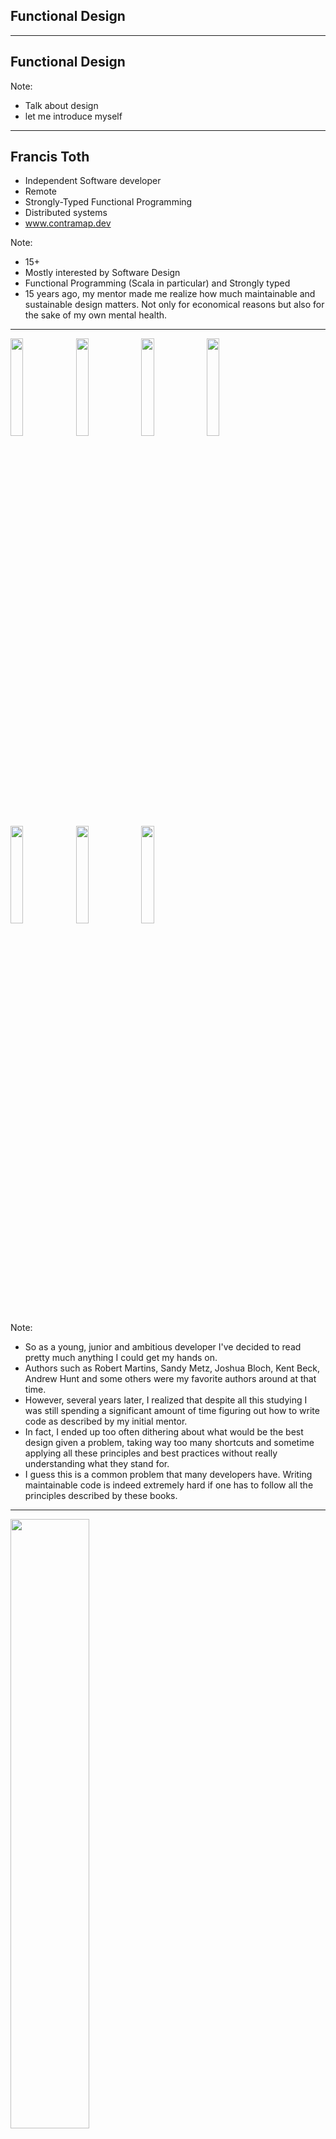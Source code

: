 ## Functional Design

---

## Functional Design

Note:
- Talk about design
- let me introduce myself

---

## Francis Toth

<div class="overflow: auto;">
  
  <p style="text-align:justify; text-justify: inter-word;">
    <ul>
      <li>Independent Software developer</li>
      <li>Remote</li>
      <li>Strongly-Typed Functional Programming</li>
      <li>Distributed systems</li>
      <li><a href="https://www.contramap.dev">www.contramap.dev</a></li>
    </ul>
  </p>
</div>

Note:
- 15+
- Mostly interested by Software Design
- Functional Programming (Scala in particular) and Strongly typed 
- 15 years ago, my mentor made me realize how much maintainable and sustainable design matters. Not only for economical reasons but also for the sake of my own mental health.

---
<img style="background-color: transparent;width: 20%;" src="images/clean_code.jpg"/>
<img style="background-color: transparent;width: 20%;" src="images/oop.jpg"/>
<img style="background-color: transparent;width: 20%;" src="images/pp.jpg"/>
<img style="background-color: transparent;width: 20%;" src="images/tdd.jpg"/>
<img style="background-color: transparent;width: 20%;" src="images/ej.jpg"/>
<img style="background-color: transparent;width: 20%;" src="images/wwlc.jpg"/>
<img style="background-color: transparent;width: 20%;" src="images/ref.jpg"/>


Note:
- So as a young, junior and ambitious developer I've decided to read pretty much anything I could get my hands on. 
- Authors such as Robert Martins, Sandy Metz, Joshua Bloch, Kent Beck, Andrew Hunt and some others were my favorite authors around at that time.
- However, several years later, I realized that despite all this studying I was still spending a significant amount of time figuring out how to write code as described by my initial mentor.
- In fact, I ended up too often dithering about what would be the best design given a problem, taking way too many shortcuts and sometime applying all these principles and best practices without really understanding what they stand for.
- I guess this is a common problem that many developers have. Writing maintainable code is indeed extremely hard if one has to follow all the principles described by these books.

---

<img style="background-color: transparent;object-fit: cover;object-position: 0 -100px; height:50%;" src="images/wordcloud.png"/><br/>

Note:
- The problem is that one cannot get these guidelines right as long as their essence is not properly understood. And this is something we tend to forget when teaching design. Too often, we tend to overwhelm people with dozens and dozens of principles and best practices without conveying what ties them all together.
- If you think about it, all these practices and paradigms must share some common ideas forming the fundamental set of guidelines needed to write sustainable code.
- In the next slides, we'll attempt to sum up these ideas and come up with three fundamental principles.

---

```scala []
def incByOne(i: Int): Int = /* ... */
```
```console
scala> (incByOne(0), incByOne(1))
res0:  (Int, Int) = (1, 2)
```
```console
scala> (incByOne(3), incByOne(1))
Incrementing 3!
res0:  (Int, Int) = (4, 2)
```
<!-- .element: class="fragment" data-fragment-index="2" -->
```scala []
val x = (incByOne(7), incByOne(10))
println(x) // Can we replace `x` by `(8, 11)`?
```
<!-- .element: class="fragment" data-fragment-index="3" -->
Note:
- `incByOne` is a function taking an `Int` and returning another one
- Given its behavior at runtime, we can assume it increments the integer it is provided with and returns it.
- Now `incByOne` could be implemented in different ways, using bit-wise operators or simply the addition operator.
- Do we really care about it? Not really. All we care about in this case is that `incByOne` does what it claims.
- In which situation would we care about its implementation however?
- Well we would care if given some specific arguments, `incByOne` would produce a result that is not captured by its signature.
-Like for example outputting a string on the console given a 3
- What would be the implications of such behavior?
- Well, from now on, we cannot tell how `incByOne` behaves at runtime without looking at its internals (exception, return a null, etc...)
- As a direct consequence we lose refactoring capabilities. So for example, we are no longer able to replace `x` by `(8, 11)` and be 100% sure that the program outputs the same result than before the refactoring.
- In other words, we cannot rely solely on `incByOne`'s signature to forecast its behavior at runtime.

---

```scala [1-3|4-7|8-12|13-17]
def foo(number: Int): Boolean =
  number == 42

val x     = foo(42)
// Are these equivalent?
val prog1 = (x, x)
val prog2 = (foo(42), foo(42))

def bar(number: Int): Boolean = {
  println("Checking number")
  number == 42
}

val y     = bar(42)
// Are these equivalent?
val prog3 = (y, y)
val prog4 = (bar(42), bar(42))
```

Note:
- Let's look at a different example now. Here we have a function `foo` ...
- Let's do the same with `bar`
- Nothing tells the reader of `bar`'s signature that a string will be printed out on the console once the function is called
- A side-effect is an observable interaction that a function has with its callers or the outside world besides returning a value.
- Concretely, it is created whenever a function requires an input which is not part of its argument list and/or produces an output which is not captured by its result's type.
- A call to `bar` cannot be replaced by the value it produces.
- In other words, we cannot solely rely on `bar`'s signature to tell how it behaves at runtime. Just like `incByOne` earlier.
- In contrast with `bar` and `incByOne`, functions such as `foo` have an interesting property. They can be **reasoned about locally**.

---

> **Local Reasoning** enables a reader to make sense of a function without looking at how it's implemented

Note:
- In other words, a function than can be locally reasoned about is one which inputs and outputs are all captured respectively by its arguments list and returned type.
- Or put differently, the only way a function can interact with its environment is through its argument list or by returning a value.

---
## Local Reasoning

```scala
def unsafeRun(): Int               = /* ... */
def safeRun()  : Try[Option[Int]]  = /* ... */

try {
  // Who knows what may happen when calling unsafeRun???
  if(unsafeRun() == null) { /* ... */ } 
  else { /* ... */ }
} catch {
  case ex: Exception => /* ... */ 
}

// In contrast, to extract this Int, I have no other option
// than dealing with potential errors and/or absence of result
val result: Try[Option[Int]] = safeRun() 
```
- Prevents mental juggling
- Provides better guarantees
- Fundamental principle of abstraction
- Similar principle than **Referential Transparency**

Note:
- **Local Reasoning** is a critical notion any developer should understand as it provides you with interesting properties
- First, a function having this property does not require the reader to mentally picture its outputs when calling it, or to think about dealing with 
potential outputs that are not reflected by the function's signature
- Let's the example of `unsafeRun` which is not locally reasonable. Because it cannot be locally reasoned about, I have no way to know if it will or not produce an exception, a null value or get some data from some global state, etc, etc...
- Because I do not know about this, I'll make sure that whatever calls this function is protected against these potential outputs. I have no other option since in some cases, `unsafeRun` may actually produce an output which could have disastrous consequences on the code calling it.
- So I protected myself against any potential harm. What if I forget about this?
- Well, I may introduces bugs, potentially generate inconsistencies, and get into logical branches I should never get into.
- So `unsafeRun` may be a very simple function, and we could assume that even it is not locally reasonable, we just have to open it up and figure out how it behaves. But about functions such as `unsafeRun` which are calling other functions that are not locally reasonable, which themselves call other functions such as `unsafeRun`?
- At some point, you simply get lost. You cannot picture all the possible outputs and states the initial function may generate. And this is when usually people start being afraid of modifying the function as no one really knows what it does anymore.
- Local reasoning is a solution for this issue. If all the outputs a function can generate are captured by its signature, then we will almost never have to look into it. We just have to look at its signature.
- A consequence of this, is that a locally reasonable function therefore provides you with better guarantees regarding how it will behave at runtime.
- A function that can be locally reasoned about is also one which can be abstracted over, and used to build more complex components.
- A good analogy is language. For example, you don’t need to explain how a car works every time you want to talk about one.
- The word "car" conveys enough meaning to let us combine it with other words to express more complex concepts (eg. a sport car)
- **Local Reasoning** is therefore the fundamental principle of abstraction which is absolutely critical when it comes to build more complex software.
- Finally Local Reasoning is also close to the definition of Referential Transparency which defines an expression, like a function, that can be replaced by the value it produces and vice versa without changing the program's behavior. 

---
## Local Reasoning Applied

- Requires getting rid of:
  - exceptions
  - nulls
  - side-effects/statements (`println`, `readLine`, ...)
- ...effects are always required though!  <!-- .element: class="fragment" data-fragment-index="2" -->

Note:
- Local Reasoning is a really cool concept but can be confusing when applied to real-world programs.
- If you think about it, local reasoning prevents us from using exceptions, nulls and more important side-effects in general.
- The problem is that no matter how a program is designed, at some point it will have to perform some effect to read data from the console, call an http service, store some data in the file system.
- So the whole question is how can we reconcile Local Reasoning with that.

---
## Managing Side-Effects

```scala []
def program(): Unit = {
  val name = readLine()
  println("Hi " + name + "!")
}
```
```scala [1-4|1-10|1-4,10-15]
trait Console {
  def putStrLn(s: String): Unit
  def getStrLn(): String
}

def program(console: Console): Unit = {
  val name = console.getStrLn()
  console.putStrLn("Hi " + name + "!")
}

def complexProgram(console: Console, ..., mn: ModuleN): Unit = {
  val a = foo(console, ..., mn)
  val b = bar(console, ..., mn)
  fooBar(a, b, console, ..., mn)
}
```
<!-- .element: class="fragment" data-fragment-index="2" -->

Note:
- `program` is a function which, according its signature, does not require any input and which does not generate any output. So considering its signature, `program` does not seem to do anything really.
- However, if we look at its implementation, it reads an input from the console with `readLine`, concatenates it to a `String`, and prints it out on the console. So `program` has actually one input and one output.
- But this is nowhere mentioned in its signature.
- So `program` cannot be reasoned about locally, does not guarantee anything about its behavior at runtime, and is therefore unsafe to run.
- How could we improve the `program` function?
- The first thing that may come to your mind is the introduction of a dependency
- This is typically how this problem is solved in classic OOP design.
- This indeed makes `program` a bit safer to use because we now control how side-effects are performed, however it does not make it locally reasonable.
- Secondly, this introduces a dependency which will potentially spread in subsequent computations that a more sophisticated `program` may have to perform, and as dependencies are added, the signature of these functions may grow significantly.
- The classic OOP approach is fine but has some limitations that can pretty quickly met, and this does not help with making `program` locally reasonable
- So let's think about another approach
---
## Managing Side-Effects

```scala []
def program(): Unit = {
  val name = readLine()
  println("Hi " + name + "!")
}
```
```scala [1,4|6-7|12-15|2-3,9-10|17]
class IO[A](val unsafeRun: () => A) { self =>
  def andThen[B](f: A => IO[B]): IO[B] = 
    chain(self, f)
}

def putStrLn(s: String): IO[Unit]   = new IO(() => println(s))
def getStrLn           : IO[String] = new IO(readLine)

def chain[A, B](io: IO[A], f: A => IO[B]): IO[B] = 
  new IO(() => f(io.run()).run())

val program: IO[Unit] =
  getStrLn.andThen(name =>
    putStrLn("Hi " + name + "!")
  )

program.unsafeRun() // performs side effects
```
<!-- .element: class="fragment" data-fragment-index="3" -->

Note:
- By nature, a statement is eager, non-deterministic (as anything could happen at runtime), and cannot be replaced by the value it produces.
- So how could a statement be locally reasonable?
- Well, first of all, let's keep in mind that at some point we will have to perform the side-effect defined by a statement. There is no way around that. However, we can delay its execution until it's absolutely needed.
- What needs to be understood here is that there is no problem with performing a statement, the issue is that executing one may lead to a state we do not have any guarantee about.
- So one approach is to wrap those statements in some data structure we can reason about, and use it to represent what we want to achieve.
- Let's therefore create a model representing each of these statements.
- `IO` is a data-structure wrapping a function, potentially performing side-effects and which produces an `A`
- This wrapper enables us to define values representing respectively a `println` and a `readLine`
- In order to declare the same program than before, we also need a way to sequence `IO` values.
- This is provided by the `andThen` combinator which takes the result of the current `IO` and pipes it to a function returning another `IO`
- Now, all we get so far is a data-structure describing what the program should do.
- To produce the value represented by the resulting data-structure, we have to call `unsafeRun` which performs any side-effect required to output the value.
- As long as we don't call `unsafeRun`, we keep the guarantees provided by local reasoning, along with the super-powers it provides us with. So we have control over when side-effects will be performed.
- This tells us something about where and when side-effects should be executed. 
- As nothing can be guaranteed beyond the execution of a side-effect, we should design the program so that it's always the last thing we do. And this is why, it is usually said that side-effects, and more generally, the execution of a program should be done at the edges of the program's architecture.

---
## Separate the what from the how

<img style="background-color: transparent;width:30%;border:1px solid transparent;" src="images/design_3.png"/>

- Keep the core locally reasonable, or **Pure**
- Delay execution until it's absolutely needed
- Separate a program's declaration from its execution

Note:
- What do we mean by edges? Well, in a program, there are usually two main sections. The business logic or the core, which is prone to change a lot, and outer layers using it. Those outer-layers can be things like an HTTP layer, a File system or some database layer. In contrast with the core, the outer-layers are usually pretty static.
- Now, the core being the part of the software which changes the most, it is critical to keep it loosely dependent from the rest of the architecture and agnostic of any context of usage.
- The outer-layers on the other can afford a certain level of dependency as they do not require the same level of flexibility.
- So the dependency direction goes always from the outer-layers to the core.
- Earlier, I told you that because beyond the execution point nothing can be assumed about a given statement, we'd rather delay the moment when side-effects have to be run as much as possible. Once this moment has been reached, we got to what is referred to as the edges of an application. In this diagram, those edges are actually the outer-layers mentioned earlier.
- So in a nutshell, in order to keep the business logic locally reasonable or pure, we delay its execution until it's absolutely needed, and push its interpretation to the edges of the architecture. Local Reasoning and side-effects can be therefore reconciliated by simply separating these two concerns properly.

---
## IO Revisited

```scala []
class IO[A](val unsafeRun: () => A) { /* ... */ }

val a: IO[Int] = ???
val b: IO[Int] = ???

a == b // ???
```
```scala []
def putStrLn(s: String): IO[Unit]   = /* ... */
def getStrLn           : IO[String] = /* ... */

val p1: IO[Unit] = getStrLn.andThen(name => putStrLn(s"Hi $name!"))
val p2: IO[Unit] = putStrLn("Hi Bob!")
```
<!-- .element: class="fragment" data-fragment-index="2" -->
- Functions cannot be inspected nor compared
- `IO` only provides the last computed value

Note:
- Let's get back a bit to `IO`
- `IO` enables us to bring statements back to the safe world of values but this comes with a limitation
- If you think about it, an `IO` is nothing more than a data-structure wrapping a function potentially having side-effects.
- Because functions cannot be compared, we cannot know for sure if two `IO`s are equivalent or not.
- From a testing perspective, this is quite bad because it prevents us from comparing two different `IO`s unless we execute their underlying side-effects.
- Secondly, we cannot know if an `IO` results from a combination of multiple functions or not. The only guarantee provided by an `IO` is the type of the last value produced once it has been successfully executed.
- So `IO` is a good first step to achieve local reasoning but is clearly not enough.

---
## IO Revisited

```scala [1-4|6,9|10-12,20|18-19|7-8,14-16]
def program(): Unit = {
  val name = readLine()
  println("Hi " + name + "!")
}

sealed trait IO[A] { self =>
  def andThen[B](f: A => IO[B]): IO[B] =
    Chain(self, f)
}
object IO {
  case object GetStrLn            extends IO[String]
  case class  PutStrLn(s: String) extends IO[Unit]
  
  case class  Chain[A, B](
    io: IO[A], f: A => IO[B]
  ) extends IO[B]

  def getStrln           : IO[String] = GetStrLn
  def putStrln(s: String): IO[Unit]   = PutStrLn(s)
}
```
<!-- .element: class="noStretch" -->

Note:
- Let's try another approach. This time  instead of representing each instruction in terms of a function, we'll provide a data-structure.
- We first convert `IO` to a trait.
- This trait is implemented by each data-structure representing an instruction of the `IO` API.
- To make it a bit more user friendly, we also provide functions which only purpose is to instantiate the data-structures we've just created.
- Finally, we provide the same sequencing ability than with the previous implementation, However instead of relying on a function, we rely this time on a data-structure again to represent the sequence of two instructions.

---
## IO Revisited

```scala [1-4|5|6|8|9,16|10-11|12-15]
val program: IO[Unit] = 
  getStrln.andThen(name => 
    putStrln(s"Hi $name!")
  )
// AndThen(GetStrLn, String => PutStrLn)
run(program)

def unsafeRun[A](program: IO[A]): A = 
  program match {
    case GetStrLn      => readLine()
    case PutStrLn(s)   => println(s)
    case Chain(c, f)   =>
      // not stack safe!!
      val io = f(unsafeRun(c))
      unsafeRun(io)
  }
```
<!-- .element: class="noStretchW" -->
- The resulting program is a nested data-structure
- A separate function is used to fold it into a value

Note:
- The resulting program is therefore a nested data-structure, that can be inspected, traversed, and even optimized if needed.
- But because it is a data-structure, declaring it does not do much on its own.
- To execute the program, we need to call `run` which traverses the provided data-structure, and decides what should be done. So `run`'s purpose is to fold a program into a value and to perform any side-effect that may be required to do so.
- In order to do this, `run` inspects the provided program and attempts to match its structure against different patterns.
- How does this help us regarding testing, well let's see.

---
## IO Revisited

```scala []
class IO[A](val unsafeRun: () => A) { /* ...*/ }
```
```scala []
def unsafeRun[A](program: IO[A]): A = 
  program match {
    case GetStrLn      => readLine()
    case PutStrLn(s)   => println(s)
    case Chain(c, f)   =>
      val io = f(unsafeRun(c))
      unsafeRun(io)
  }
```
<!-- .element: class="fragment" data-fragment-index="2" -->
```scala []
def testRun[A](program: IO[A], state: State): (State, A) =
  program match {
    case GetStrLn     => state.popInput()
    case PutStrLn(s)  => state.pushOutput(s)
    case Chain(io, f) =>
      // not stack safe!!
      val (state0, a) = testRun(io, state)
      testRun(f(a), state0)
  }
```
<!-- .element: class="fragment" data-fragment-index="3" -->

Note:
- In the previous implementation, `unsafeRun` was embedded in the data-structure used to describe the computations to be done.
- Because of the limitations of this approach, we took a different angle and decided to define this function aside.
- Functions such as `unsafeRun` are commonly referred to as `interpreters`. They interpret the description of a computation that needs to be executed, and perform any side-effect required to produce the expected value.
- Defining the interpreter outside the data-structure enables the definition of additional interpreters which are context-specific, like for testing purpose.
- `testRun` folds an `IO[A]` without performing any side-effects, which makes it deterministic and suitable for writing tests.

- If we take some steps back, we can see now that this implementation benefits from a clean separation between the description of the program, that is the 'what' and its execution details, that is the 'how'.
- To use an analogy, what we have here is pretty much the same distinction between the building blocks used to describe a program and the compiler responsible for interpreting them

---

```scala [1,22|3-5,10-13,18-20|7-8,15-16]
class IO[A](val unsafeRun: () => A) { /* ... */ }

// primitives / constructors
def putStrLn(s: String): IO[Unit]   = new IO(() => println(s))
def getStrLn           : IO[String] = new IO(readLine)

// operators
def chain[A, B](io: IO[A], f: A => IO[B]): IO[B] = /* ...*/

// primitives
sealed trait IO[A] { /* ... */ }
case object GetStrLn               extends IO[String]
case class  PutStrLn(s: String)    extends IO[Unit]

// operators
case class  Chain[A, B](/*...*/)   extends IO[B]

// constructors
def getStrln           : IO[String] = GetStrLn
def putStrln(s: String): IO[String] = PutStrLn(s)

def unsafeRun[A](program: IO[A]): A = /* ... */ 
```
<!-- .element: class="noStretch" -->

Note:
- Despite being different, these two encodings happen to have many similarities.
- Both approaches makes the distinction between the what and the how, but in one case we embed the solution evaluation function in the data-structure itself, while we keep it apart in the second case.
- Secondly, solutions or **primitives** are expressed differently in each case. The first approach represents solutions in terms of the evaluation function, while the second one relies only on pure data-structures implementing a common trait.
- In each case, solutions are instantiated using specific functions or **constructors**.
- Finally, both encodings provide combination capabilities using the `chain` operator, but note however that in one case it is modeled using the evaluation function while in the other case, we use a data-structure.

---
## Encodings

- **Executable Encoding**:
 - the evaluation function is embedded in the solution
 - operators and primitives are expressed in terms of their execution
- **Declarative Encoding**:
 - the evaluation function is extracted from the solution
 - operators and primitives are expressed as pure data

Note:
- These two encodings refer respectively to executable and declarative encodings.
- They are equivalent but each has its pros and cons.
- The executable encoding is usually simpler for new comers, and is also easier to implement in a legacy codebase. As all constructors and operators are expressed in terms of the evaluation function, adding new constructors and operators is pretty simple.
- However, adding a new evaluation function is hard, as it requires to modify every existing constructor and operator.
- In contrast, the declarative encoding is very flexible when it comes to add new evaluation functions without modifying any existing constructor, operator or primitives.
- However it struggles a bit when new primitives, and operators need to be added as it requires changing every existing evaluation functions.
- For those familiar with it, you may recognize the expression problem here which is particularly well illustrated by the differences between OOP and FP.

---
## Composition

- **Primitives** &nbsp;&nbsp;&nbsp;&nbsp;&nbsp;&nbsp;&nbsp;: model solutions for _simple problems_
- **Operators** &nbsp;&nbsp;&nbsp;&nbsp;&nbsp;&nbsp;&nbsp;: transform/combine existing solutions
- **Constructors** : build solutions

Note:
- Now, no matter the encoding chosen, we still rely on the same building-blocks.
- In both cases, the domain is modelled in terms of primitives, operators and constructors.
- describe building blocks
- These building blocks are what enables us to introduce the third principle I'd like to cover today which is Composition.
- Composition along with Local Reasoning and Purity, is the third most important principle a codebase should have.
- If we think about it, building a software consists of creating small simple blocks and combining them using operators to build bigger blocks.
- This is the essence of composition. However, this cannot be achieved if you cannot abstract over these blocks. Hence why Local Reasoning and Purity are so critical.
- So Composition is based on these fundamentals and is what will let an API to be decomposed and recomposed to introduce new business requirements or to modify existing ones while limiting complexity.

---
## Composition

```scala []
sealed trait IO[A] { self =>
  // ...
  def fail(th: Throwable): IO[A] = IO.fail(th)
}
object IO {
  case class Fail[A](th: Throwable) extends IO[A]
  // ...
  def fail[A](th: Throwable): IO[A] = Fail(th)

  def unsafeRun[A](io: IO[A]): A =
    io match {
      // ...
      case Fail(th) => throw th
    }
}
```
```scala []
getStrLn.andThen(login =>
  if(login != "admin")
    fail(new InvalidLoginException())
  else
    putStrLn("Hi " + name + "!")
)
```

Note:
- Let's add a new primitive.
- The important thing to keep in mind when adding primitives is to prevent overlap in terms of capabilities. The less primitives are providing, the more orthogonal will be the DSL in terms of capabilities.

---
## Composition

```scala []
sealed trait IO[A] { self =>
  // ...
  def retry(n: Int): IO[A] = IO.Retry(self, n)
}
object IO {
  case class Retry[A](io: IO[A], n: Int) extends IO[A]
  // ...
  def retry[A](io: IO[A], n: Int): IO[A] = Retry(io, n)

  def unsafeRun[A](io: IO[A]): A =
    io match {
      // ...
      case Retry(io, n) =>
        try {
          run(io)
        } catch { case th: Throwable =>
          if (n <= 1) run(fail(th)) else run(Retry(io, n - 1))
        }
    }
}
```
<!-- .element: class="noStretchW noStretch" -->

Note:
- Let's add an operator now. An interesting one would be one that enables retrying when errors are encountered.
- As said earlier, an operator is a building block which transforms an existing solution or combine two existing solutions.

---
## Composition

```scala []
val program: IO[Unit] =
  getStrln.andThen(login =>
    if (login != "admin")
      fail[Unit](new RuntimeException())
    else
      putStrln("Hi " + login + "!")
  ).retry(3)
```

Note:
- With these new building blocks in our tool belt, we can now express more sophisticated program such as this one
- Now think about how would you describe the same program using a more classical or imperative approach.
- You would probably need a for-loop, a try-catch, a bunch of if-blocks, and would probably end up with a program that is 20 lines long with no way to reuse the logic you've just created.
- This approach enables you to do that and to express more powerful constructs

---
## Composition Pro tips

```scala[2-3|2-4|2-5|7-8|10-11]
/*
- Primitives should be:
  - Composable: to build bigger blocks from smaller ones
  - Orthogonal: to prevent overlap in terms of capabilities
  - Minimal   : in terms of number

- An operator should be binary and return the same type than 
  its arguments

- Look for sum/product composition patterns (eg. zip, zipWith, 
  either, eitherWith, both, bothWith...)
*/
```

---
## Recap

- **Local Reasoning**: Provides abstraction capabilities 
- **Purity**: Ensures the core logic is context agnostic
- **Composition**: Enables safe change management

Note:
- Today we looked at three properties which I think are critical when it comes to software design.
- Local Reasoning gives you the ability to reason about your code and to abstract over existing components so that you don't need to know their internals to understand what they do.
- Purity is how you reconcile Local Reasoning with execution details and side-effects. It's a property you cannot avoid if you want to make the core of a business application highly reusable and agnostic of how it is used.
- Finally, Composition is the end-goal of this approach. It guarantees a codebase allowing the introduction of new business requirements and/or the modification of existing ones, without having to re-write everything from scratch.
- In contrast with the vast amount of best practices and pattern available today, these are easy to keep in mind. They compose a small set of principles that can be easily reason about and illustrated. Now just like any other principle, they require experience to be completely assimilated, but I believe we should put the emphasis on these when teaching software design and prevent overwhelming people with other principles which at the end of the day all derive from the ones we've looked at tonight.

---
## References

- [Spartan program](https://www.patreon.com/jdegoes/posts)
- [What is an Effect?](https://www.inner-product.com/posts/what-is-an-effect/)
- [A Beginner-Friendly Tour through Functional Programming in Scala](https://degoes.net/articles/easy-monads)

Note:
- Adam Rosien

---

## Thank you! / Questions? 

&nbsp;<br/>
<span style="font-size:23pt">Francis Toth</span> - [contramap.dev](http://www.contramap.dev)<br/>
<span style="font-size:18pt">Coding - Training - Design</span><br/>

